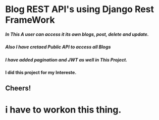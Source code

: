 # Blog REST API's using Django Rest FrameWork

##### In This A user can access it  its own blogs, post, delete and update.
##### Also I have cretaed Public API to access all Blogs

##### I have added pagination and JWT as well in This Project.
#### I did this project for my Intereste.

## Cheers!

# i have to workon this thing. 

